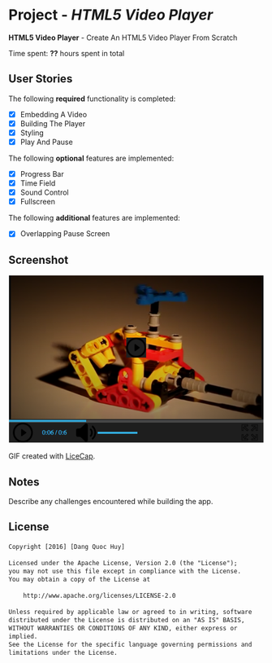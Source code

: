 # Project - *HTML5 Video Player*

**HTML5 Video Player** - Create An HTML5 Video Player From Scratch

Time spent: **??** hours spent in total

## User Stories

The following **required** functionality is completed:

- [x] Embedding A Video
- [x] Building The Player
- [x] Styling 
- [x] Play And Pause

The following **optional** features are implemented:

- [x] Progress Bar
- [x] Time Field 
- [x] Sound Control 
- [x] Fullscreen

The following **additional** features are implemented:

- [x] Overlapping Pause Screen

## Screenshot

![Screenshot](screenshot.png)

GIF created with [LiceCap](http://www.cockos.com/licecap/).

## Notes

Describe any challenges encountered while building the app.

## License

    Copyright [2016] [Dang Quoc Huy]

    Licensed under the Apache License, Version 2.0 (the "License");
    you may not use this file except in compliance with the License.
    You may obtain a copy of the License at

        http://www.apache.org/licenses/LICENSE-2.0

    Unless required by applicable law or agreed to in writing, software
    distributed under the License is distributed on an "AS IS" BASIS,
    WITHOUT WARRANTIES OR CONDITIONS OF ANY KIND, either express or implied.
    See the License for the specific language governing permissions and
    limitations under the License.

